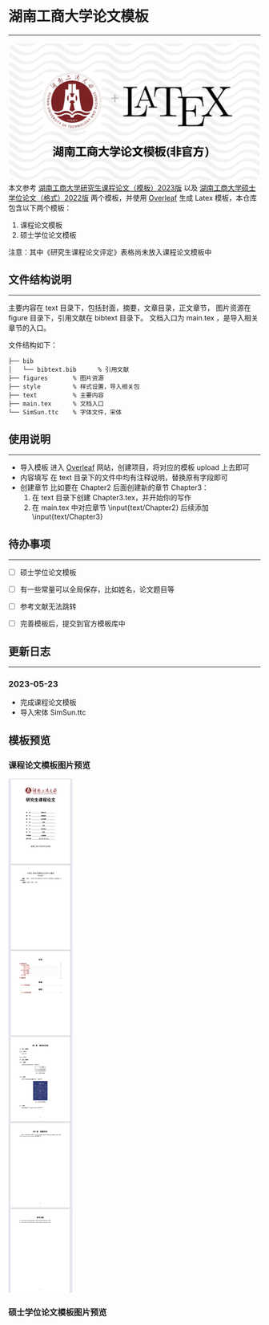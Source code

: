 # 湖南工商大学论文模板
---
![card](card.png)
本文参考 [湖南工商大学研究生课程论文（模板）2023版](https://gra.hutb.edu.cn/p179/tzgg/20230509/145869.html) 以及 [湖南工商大学硕士学位论文（格式）2022版](https://gra.hutb.edu.cn/xwgl2/137582.jhtml) 两个模板，并使用 [Overleaf](https://www.overleaf.com/) 生成 Latex 模板，本仓库包含以下两个模板：
1. 课程论文模板
2. 硕士学位论文模板

注意：其中《研究生课程论文评定》表格尚未放入课程论文模板中

<!--more-->

## 文件结构说明
---
主要内容在 text 目录下，包括封面，摘要，文章目录，正文章节，
图片资源在 figure 目录下，引用文献在 bibtext 目录下。
文档入口为 main.tex ，是导入相关章节的入口。

文件结构如下：
```tree 
├── bib
│   └── bibtext.bib      % 引用文献
├── figures       % 图片资源
├── style         % 样式设置，导入相关包
├── text          % 主要内容
├── main.tex      % 文档入口
└── SimSun.ttc    % 字体文件，宋体
```

## 使用说明
---
* 导入模板
	进入 [Overleaf](https://www.overleaf.com/) 网站，创建项目，将对应的模板 upload 上去即可
* 内容填写
	在 text 目录下的文件中均有注释说明，替换原有字段即可
* 创建章节
	比如要在 Chapter2 后面创建新的章节 Chapter3：
	1. 在 text 目录下创建 Chapter3.tex，并开始你的写作
	2. 在 main.tex 中对应章节 \input{text/Chapter2} 后续添加 \input{text/Chapter3}

## 待办事项
---
- [ ] 硕士学位论文模板
- [ ] 有一些常量可以全局保存，比如姓名，论文题目等
- [ ] 参考文献无法跳转
- [ ] 完善模板后，提交到官方模板库中


## 更新日志
---
### 2023-05-23
* 完成课程论文模板
* 导入宋体 SimSun.ttc

## 模板预览

### 课程论文模板图片预览

![课程论文](kecheng.jpg)


### 硕士学位论文模板图片预览